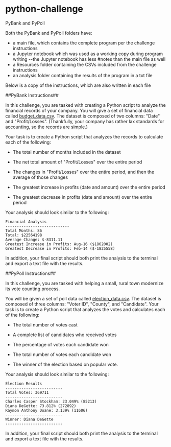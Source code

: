 # python-challenge

PyBank and PyPoll

Both the PyBank and PyPoll folders have:
 - a main file, which contains the complete program per the challenge instructions
 - a Jupyter notebook which was used as a working copy during program writing
    --the Jupyter notebook has less #notes than the main file as well
 - a Resources folder containing the CSVs included from the challenge instructions
 - an analysis folder containing the results of the program in a txt file



Below is a copy of the instructions, which are also written in each file

##PyBank Instructions##

 In this challenge, you are tasked with creating a Python script to analyze the financial records of your company.
 You will give a set of financial data called [budget_data.csv](PyBank/Resources/budget_data.csv).
 The dataset is composed of two columns: "Date" and "Profit/Losses". (Thankfully, your company has rather lax standards for accounting, so the records are simple.)

 Your task is to create a Python script that analyzes the records to calculate each of the following:

  - The total number of months included in the dataset

  - The net total amount of "Profit/Losses" over the entire period

  - The changes in "Profit/Losses" over the entire period, and then the average of those changes

  - The greatest increase in profits (date and amount) over the entire period

  - The greatest decrease in profits (date and amount) over the entire period

 Your analysis should look similar to the following:

  ```text
  Financial Analysis
  ----------------------------
  Total Months: 86
  Total: $22564198
  Average Change: $-8311.11
  Greatest Increase in Profits: Aug-16 ($1862002)
  Greatest Decrease in Profits: Feb-14 ($-1825558)
  ```

 In addition, your final script should both print the analysis to the terminal and export a text file with the results.


##PyPoll Instructions##

 In this challenge, you are tasked with helping a small, rural town modernize its vote counting process.

 You will be given a set of poll data called [election_data.csv](PyPoll/Resources/election_data.csv). The dataset is composed of three columns:
 "Voter ID", "County", and "Candidate". Your task is to create a Python script that analyzes the votes and calculates each of the following:

  - The total number of votes cast

  - A complete list of candidates who received votes

  - The percentage of votes each candidate won

  - The total number of votes each candidate won

  - The winner of the election based on popular vote.

 Your analysis should look similar to the following:


  ```text
  Election Results
  -------------------------
  Total Votes: 369711
  -------------------------
  Charles Casper Stockham: 23.049% (85213)
  Diana DeGette: 73.812% (272892)
  Raymon Anthony Doane: 3.139% (11606)
  -------------------------
  Winner: Diana DeGette
  -------------------------
  ```

 In addition, your final script should both print the analysis to the terminal and export a text file with the results.
